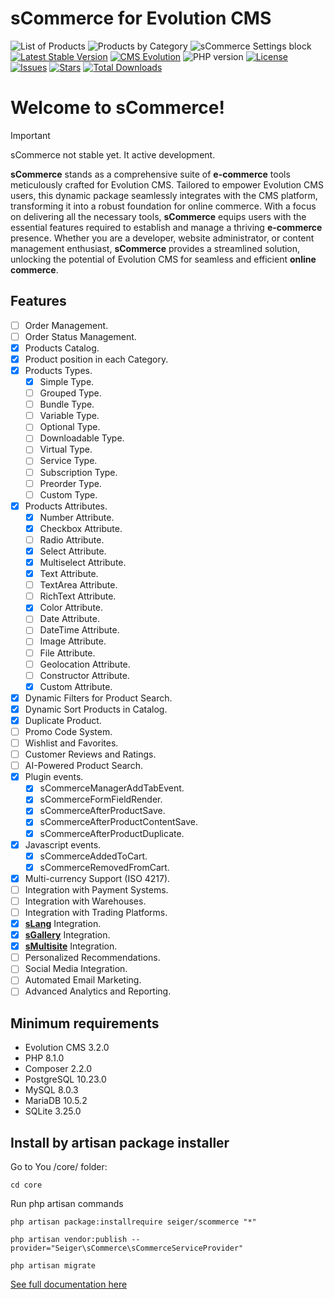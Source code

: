 # sCommerce for Evolution CMS
![List of Products](https://github.com/user-attachments/assets/8dd1127c-5055-4795-954c-95eb75eadf31)
![Products by Category](https://github.com/user-attachments/assets/c6d9a6e3-aad4-4efd-b775-0ee626a4714c)
![sCommerce Settings block](https://github.com/user-attachments/assets/3c2283bf-a2b8-4af1-a01b-97e88b0ecc21)
[![Latest Stable Version](https://img.shields.io/packagist/v/seiger/sCommerce?label=version)](https://packagist.org/packages/seiger/scommerce)
[![CMS Evolution](https://img.shields.io/badge/CMS-Evolution-brightgreen.svg)](https://github.com/evolution-cms/evolution)
![PHP version](https://img.shields.io/packagist/php-v/seiger/scommerce)
[![License](https://img.shields.io/packagist/l/seiger/scommerce)](https://packagist.org/packages/seiger/scommerce)
[![Issues](https://img.shields.io/github/issues/Seiger/sCommerce)](https://github.com/Seiger/sCommerce/issues)
[![Stars](https://img.shields.io/packagist/stars/Seiger/scommerce)](https://packagist.org/packages/seiger/scommerce)
[![Total Downloads](https://img.shields.io/packagist/dt/seiger/scommerce)](https://packagist.org/packages/seiger/scommerce)

# Welcome to sCommerce!

> [!IMPORTANT]  
> sCommerce not stable yet. It active development.

**sCommerce** stands as a comprehensive suite of **e-commerce** tools meticulously crafted
for Evolution CMS. Tailored to empower Evolution CMS users, this dynamic package
seamlessly integrates with the CMS platform, transforming it into a robust foundation
for online commerce. With a focus on delivering all the necessary tools, **sCommerce**
equips users with the essential features required to establish and manage a thriving
**e-commerce** presence. Whether you are a developer, website administrator, or content
management enthusiast, **sCommerce** provides a streamlined solution, unlocking the potential
of Evolution CMS for seamless and efficient **online commerce**.

## Features

- [ ] Order Management.
- [ ] Order Status Management.
- [x] Products Catalog.
- [x] Product position in each Category.
- [x] Products Types.
  - [x] Simple Type.
  - [ ] Grouped Type.
  - [ ] Bundle Type.
  - [ ] Variable Type.
  - [ ] Optional Type.
  - [ ] Downloadable Type.
  - [ ] Virtual Type.
  - [ ] Service Type.
  - [ ] Subscription Type.
  - [ ] Preorder Type.
  - [ ] Custom Type.
- [x] Products Attributes.
    - [x] Number Attribute.
    - [x] Checkbox Attribute.
    - [ ] Radio Attribute.
    - [x] Select Attribute.
    - [x] Multiselect Attribute.
    - [x] Text Attribute.
    - [ ] TextArea Attribute.
    - [ ] RichText Attribute.
    - [x] Color Attribute.
    - [ ] Date Attribute.
    - [ ] DateTime Attribute.
    - [ ] Image Attribute.
    - [ ] File Attribute.
    - [ ] Geolocation Attribute.
    - [ ] Constructor Attribute.
    - [x] Custom Attribute.
- [x] Dynamic Filters for Product Search.
- [x] Dynamic Sort Products in Catalog.
- [x] Duplicate Product.
- [ ] Promo Code System.
- [ ] Wishlist and Favorites.
- [ ] Customer Reviews and Ratings.
- [ ] AI-Powered Product Search.
- [x] Plugin events.
  - [x] sCommerceManagerAddTabEvent.
  - [x] sCommerceFormFieldRender.
  - [x] sCommerceAfterProductSave.
  - [x] sCommerceAfterProductContentSave.
  - [x] sCommerceAfterProductDuplicate.
- [x] Javascript events.
  - [x] sCommerceAddedToCart.
  - [x] sCommerceRemovedFromCart.
- [x] Multi-currency Support (ISO 4217).
- [ ] Integration with Payment Systems.
- [ ] Integration with Warehouses.
- [ ] Integration with Trading Platforms.
- [x] **[sLang](https://github.com/Seiger/sLang)** Integration.
- [x] **[sGallery](https://github.com/Seiger/sGallery)** Integration.
- [x] **[sMultisite](https://github.com/Seiger/sMultisite)** Integration.
- [ ] Personalized Recommendations.
- [ ] Social Media Integration.
- [ ] Automated Email Marketing.
- [ ] Advanced Analytics and Reporting.

## Minimum requirements

- Evolution CMS 3.2.0
- PHP 8.1.0
- Composer 2.2.0
- PostgreSQL 10.23.0
- MySQL 8.0.3
- MariaDB 10.5.2
- SQLite 3.25.0

## Install by artisan package installer

Go to You /core/ folder:

```console
cd core
```

Run php artisan commands

```console
php artisan package:installrequire seiger/scommerce "*"
```

```console
php artisan vendor:publish --provider="Seiger\sCommerce\sCommerceServiceProvider"
```

```console
php artisan migrate
```

[See full documentation here](https://seiger.github.io/sCommerce/)